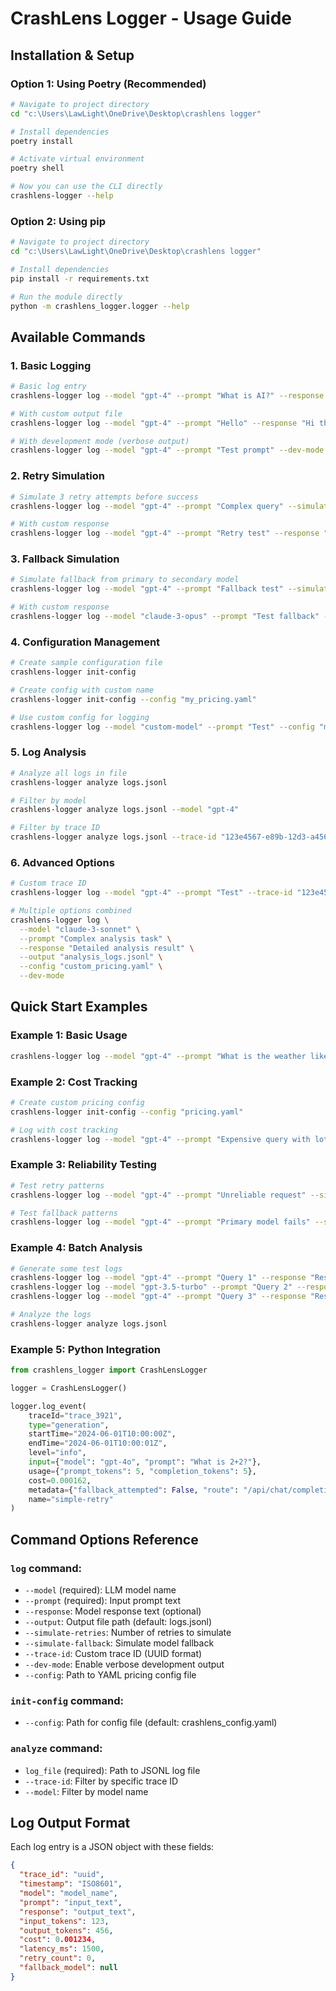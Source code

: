 # CrashLens Logger - Usage Guide

## Installation & Setup

### Option 1: Using Poetry (Recommended)
```bash
# Navigate to project directory
cd "c:\Users\LawLight\OneDrive\Desktop\crashlens logger"

# Install dependencies
poetry install

# Activate virtual environment
poetry shell

# Now you can use the CLI directly
crashlens-logger --help
```

### Option 2: Using pip
```bash
# Navigate to project directory
cd "c:\Users\LawLight\OneDrive\Desktop\crashlens logger"

# Install dependencies
pip install -r requirements.txt

# Run the module directly
python -m crashlens_logger.logger --help
```

## Available Commands

### 1. Basic Logging
```bash
# Basic log entry
crashlens-logger log --model "gpt-4" --prompt "What is AI?" --response "AI is artificial intelligence"

# With custom output file
crashlens-logger log --model "gpt-4" --prompt "Hello" --response "Hi there" --output "my_logs.jsonl"

# With development mode (verbose output)
crashlens-logger log --model "gpt-4" --prompt "Test prompt" --dev-mode
```

### 2. Retry Simulation
```bash
# Simulate 3 retry attempts before success
crashlens-logger log --model "gpt-4" --prompt "Complex query" --simulate-retries 3 --dev-mode

# With custom response
crashlens-logger log --model "gpt-4" --prompt "Retry test" --response "Final success" --simulate-retries 2
```

### 3. Fallback Simulation
```bash
# Simulate fallback from primary to secondary model
crashlens-logger log --model "gpt-4" --prompt "Fallback test" --simulate-fallback --dev-mode

# With custom response
crashlens-logger log --model "claude-3-opus" --prompt "Test fallback" --response "Fallback response" --simulate-fallback
```

### 4. Configuration Management
```bash
# Create sample configuration file
crashlens-logger init-config

# Create config with custom name
crashlens-logger init-config --config "my_pricing.yaml"

# Use custom config for logging
crashlens-logger log --model "custom-model" --prompt "Test" --config "my_pricing.yaml"
```

### 5. Log Analysis
```bash
# Analyze all logs in file
crashlens-logger analyze logs.jsonl

# Filter by model
crashlens-logger analyze logs.jsonl --model "gpt-4"

# Filter by trace ID
crashlens-logger analyze logs.jsonl --trace-id "123e4567-e89b-12d3-a456-426614174000"
```

### 6. Advanced Options
```bash
# Custom trace ID
crashlens-logger log --model "gpt-4" --prompt "Test" --trace-id "123e4567-e89b-12d3-a456-426614174000"

# Multiple options combined
crashlens-logger log \
  --model "claude-3-sonnet" \
  --prompt "Complex analysis task" \
  --response "Detailed analysis result" \
  --output "analysis_logs.jsonl" \
  --config "custom_pricing.yaml" \
  --dev-mode
```

## Quick Start Examples

### Example 1: Basic Usage
```bash
crashlens-logger log --model "gpt-4" --prompt "What is the weather like?" --response "I cannot access real-time weather data" --dev-mode
```

### Example 2: Cost Tracking
```bash
# Create custom pricing config
crashlens-logger init-config --config "pricing.yaml"

# Log with cost tracking
crashlens-logger log --model "gpt-4" --prompt "Expensive query with lots of tokens here" --config "pricing.yaml" --dev-mode
```

### Example 3: Reliability Testing
```bash
# Test retry patterns
crashlens-logger log --model "gpt-4" --prompt "Unreliable request" --simulate-retries 5 --dev-mode

# Test fallback patterns  
crashlens-logger log --model "gpt-4" --prompt "Primary model fails" --simulate-fallback --dev-mode
```

### Example 4: Batch Analysis
```bash
# Generate some test logs
crashlens-logger log --model "gpt-4" --prompt "Query 1" --response "Response 1"
crashlens-logger log --model "gpt-3.5-turbo" --prompt "Query 2" --response "Response 2"
crashlens-logger log --model "gpt-4" --prompt "Query 3" --response "Response 3"

# Analyze the logs
crashlens-logger analyze logs.jsonl
```

### Example 5: Python Integration
```python
from crashlens_logger import CrashLensLogger

logger = CrashLensLogger()

logger.log_event(
    traceId="trace_3921",
    type="generation",
    startTime="2024-06-01T10:00:00Z",
    endTime="2024-06-01T10:00:01Z",
    level="info",
    input={"model": "gpt-4o", "prompt": "What is 2+2?"},
    usage={"prompt_tokens": 5, "completion_tokens": 5},
    cost=0.000162,
    metadata={"fallback_attempted": False, "route": "/api/chat/completions", "team": "engineering"},
    name="simple-retry"
)
```

## Command Options Reference

### `log` command:
- `--model` (required): LLM model name
- `--prompt` (required): Input prompt text  
- `--response`: Model response text (optional)
- `--output`: Output file path (default: logs.jsonl)
- `--simulate-retries`: Number of retries to simulate
- `--simulate-fallback`: Simulate model fallback
- `--trace-id`: Custom trace ID (UUID format)
- `--dev-mode`: Enable verbose development output
- `--config`: Path to YAML pricing config file

### `init-config` command:
- `--config`: Path for config file (default: crashlens_config.yaml)

### `analyze` command:
- `log_file` (required): Path to JSONL log file
- `--trace-id`: Filter by specific trace ID
- `--model`: Filter by model name

## Log Output Format

Each log entry is a JSON object with these fields:
```json
{
  "trace_id": "uuid",
  "timestamp": "ISO8601",
  "model": "model_name",
  "prompt": "input_text",
  "response": "output_text", 
  "input_tokens": 123,
  "output_tokens": 456,
  "cost": 0.001234,
  "latency_ms": 1500,
  "retry_count": 0,
  "fallback_model": null
}
```

